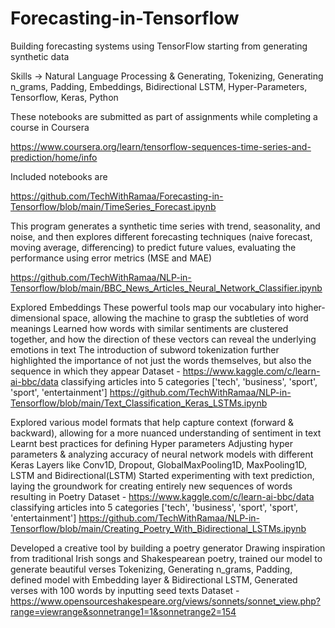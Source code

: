 # Forecasting-in-Tensorflow

Building forecasting systems using TensorFlow starting from generating synthetic data

Skills -> Natural Language Processing & Generating, Tokenizing, Generating n_grams, Padding, Embeddings, Bidirectional LSTM, Hyper-Parameters, Tensorflow, Keras, Python

These notebooks are submitted as part of assignments while completing a course in Coursera

https://www.coursera.org/learn/tensorflow-sequences-time-series-and-prediction/home/info

Included notebooks are

https://github.com/TechWithRamaa/Forecasting-in-Tensorflow/blob/main/TimeSeries_Forecast.ipynb

This program generates a synthetic time series with trend, seasonality, and noise, and then explores different forecasting techniques (naive forecast, moving average, differencing)
to predict future values, evaluating the performance using error metrics (MSE and MAE)

https://github.com/TechWithRamaa/NLP-in-Tensorflow/blob/main/BBC_News_Articles_Neural_Network_Classifier.ipynb

Explored Embeddings
These powerful tools map our vocabulary into higher-dimensional space, allowing the machine to grasp the subtleties of word meanings
Learned how words with similar sentiments are clustered together, and how the direction of these vectors can reveal the underlying emotions in text
The introduction of subword tokenization further highlighted the importance of not just the words themselves, but also the sequence in which they appear
Dataset - https://www.kaggle.com/c/learn-ai-bbc/data classifying articles into 5 categories ['tech', 'business', 'sport', 'sport', 'entertainment']
https://github.com/TechWithRamaa/NLP-in-Tensorflow/blob/main/Text_Classification_Keras_LSTMs.ipynb

Explored various model formats that help capture context (forward & backward), allowing for a more nuanced understanding of sentiment in text
Learnt best practices for defining Hyper parameters
Adjusting hyper parameters & analyzing accuracy of neural network models with different Keras Layers like Conv1D, Dropout, GlobalMaxPooling1D, MaxPooling1D, LSTM and Bidirectional(LSTM)
Started experimenting with text prediction, laying the groundwork for creating entirely new sequences of words resulting in Poetry
Dataset - https://www.kaggle.com/c/learn-ai-bbc/data classifying articles into 5 categories ['tech', 'business', 'sport', 'sport', 'entertainment']
https://github.com/TechWithRamaa/NLP-in-Tensorflow/blob/main/Creating_Poetry_With_Bidirectional_LSTMs.ipynb

Developed a creative tool by building a poetry generator
Drawing inspiration from traditional Irish songs and Shakespearean poetry, trained our model to generate beautiful verses
Tokenizing, Generating n_grams, Padding, defined model with Embedding layer & Bidirectional LSTM, Generated verses with 100 words by inputting seed texts
Dataset - https://www.opensourceshakespeare.org/views/sonnets/sonnet_view.php?range=viewrange&sonnetrange1=1&sonnetrange2=154

